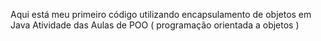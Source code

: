 Aqui está meu primeiro código utilizando encapsulamento de objetos em Java
Atividade das Aulas de POO ( programação orientada a objetos )
